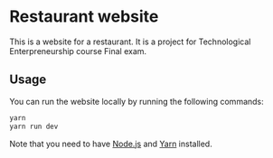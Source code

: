 # Restaurant website

This is a website for a restaurant. It is a project for Technological Enterpreneurship course Final exam.

## Usage

You can run the website locally by running the following commands:

```sh
yarn
yarn run dev
```

Note that you need to have [Node.js](https://nodejs.org/) and [Yarn](https://yarnpkg.com/) installed.
